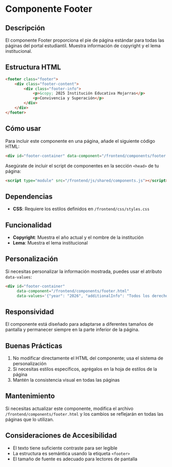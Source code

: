 # Componente Footer

## Descripción
El componente Footer proporciona el pie de página estándar para todas las páginas del portal estudiantil. Muestra información de copyright y el lema institucional.

## Estructura HTML
```html
<footer class="footer">
    <div class="footer-content">
        <div class="footer-info">
            <p>&copy; 2025 Institución Educativa Mojarras</p>
            <p>Convivencia y Superación</p>
        </div>
    </div>
</footer>
```

## Cómo usar
Para incluir este componente en una página, añade el siguiente código HTML:

```html
<div id="footer-container" data-component="/frontend/components/footer.html"></div>
```

Asegúrate de incluir el script de componentes en la sección `<head>` de tu página:

```html
<script type="module" src="/frontend/js/shared/components.js"></script>
```

## Dependencias
- **CSS**: Requiere los estilos definidos en `/frontend/css/styles.css`

## Funcionalidad
- **Copyright**: Muestra el año actual y el nombre de la institución
- **Lema**: Muestra el lema institucional

## Personalización
Si necesitas personalizar la información mostrada, puedes usar el atributo `data-values`:

```html
<div id="footer-container" 
     data-component="/frontend/components/footer.html"
     data-values='{"year": "2026", "additionalInfo": "Todos los derechos reservados"}'></div>
```

## Responsividad
El componente está diseñado para adaptarse a diferentes tamaños de pantalla y permanecer siempre en la parte inferior de la página.

## Buenas Prácticas
1. No modificar directamente el HTML del componente; usa el sistema de personalización
2. Si necesitas estilos específicos, agrégalos en la hoja de estilos de la página
3. Mantén la consistencia visual en todas las páginas

## Mantenimiento
Si necesitas actualizar este componente, modifica el archivo `/frontend/components/footer.html` y los cambios se reflejarán en todas las páginas que lo utilizan.

## Consideraciones de Accesibilidad
- El texto tiene suficiente contraste para ser legible
- La estructura es semántica usando la etiqueta `<footer>`
- El tamaño de fuente es adecuado para lectores de pantalla
